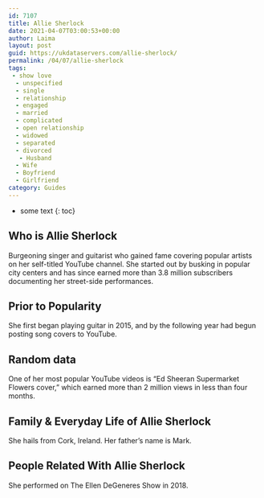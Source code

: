 ```yaml
---
id: 7107
title: Allie Sherlock
date: 2021-04-07T03:00:53+00:00
author: Laima
layout: post
guid: https://ukdataservers.com/allie-sherlock/
permalink: /04/07/allie-sherlock
tags:
 - show love
  - unspecified
  - single
  - relationship
  - engaged
  - married
  - complicated
  - open relationship
  - widowed
  - separated
  - divorced
   - Husband
  - Wife
  - Boyfriend
  - Girlfriend
category: Guides
---
```


* some text
{: toc}


## Who is Allie Sherlock
                  
                  
                  
Burgeoning singer and guitarist who gained fame covering popular artists on her self-titled YouTube channel. She started out by busking in popular city centers and has since earned more than 3.8 million subscribers documenting her street-side performances. 
                  
              
            
              
            
                
                
                
## Prior to Popularity
                  
                  
                  
She first began playing guitar in 2015, and by the following year had begun posting song covers to YouTube. 
                  
              
            
              
            
                
                
                
## Random data
                  
                  
                  
One of her most popular YouTube videos is &#8220;Ed Sheeran Supermarket Flowers cover,&#8221; which earned more than 2 million views in less than four months. 
                  
              
            
              
            
                
                
                
## Family & Everyday Life of Allie Sherlock
                  
                  
                  
She hails from Cork, Ireland. Her father&#8217;s name is Mark.
                  
              
            
              
            
                
                
                
## People Related With Allie Sherlock
                  
                  
                  
She performed on The Ellen DeGeneres Show in 2018.
                  
              
            
              
            
                
              
            
              
              
            
            
              
            
          
          
          